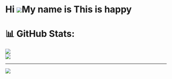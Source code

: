 
Hi ![](https://user-images.githubusercontent.com/18350557/176309783-0785949b-9127-417c-8b55-ab5a4333674e.gif)My name is This is happy
=====================================================================================================================================

# 📊 GitHub Stats:
![](https://github-readme-stats.vercel.app/api?username=thisishappy12&theme=blue_navy&hide_border=false&include_all_commits=false&count_private=false)<br/>
![](https://github-readme-streak-stats.herokuapp.com/?user=thisishappy12&theme=blue_navy&hide_border=false)<br/>

---
[![](https://visitcount.itsvg.in/api?id=thisishappy12&icon=4&color=1)](https://visitcount.itsvg.in)

<!-- Proudly created with GPRM ( https://gprm.itsvg.in ) -->
